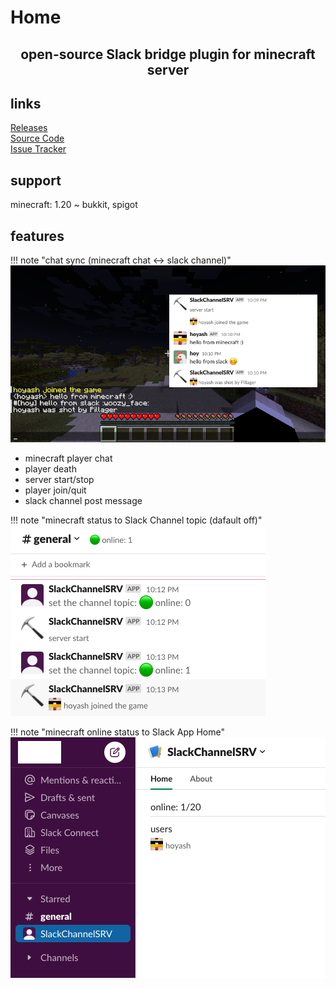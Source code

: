 #  Home
<div style="text-align: center;">
<h2>open-source Slack bridge plugin for minecraft server</h2>
</div>

## links
[Releases](https://github.com/howyi/SlackChannelSRV/releases)  
[Source Code](https://github.com/howyi/SlackChannelSRV)  
[Issue Tracker](https://github.com/howyi/SlackChannelSRV/issues)  

## support
minecraft: 1.20 ~  bukkit, spigot

## features
!!! note "chat sync (minecraft chat <-> slack channel)"
    ![chat_sync](images/chat_sync.png)

- minecraft player chat  
- player death
- server start/stop
- player join/quit
- slack channel post message


!!! note "minecraft status to Slack Channel topic (dafault off)"
    ![topic_status](images/topic_status.png)

!!! note "minecraft online status to Slack App Home"
    ![app_home](images/app_home.png)